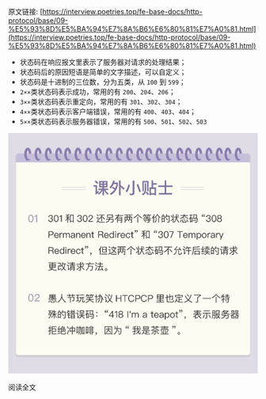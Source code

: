 原文链接: [https://interview.poetries.top/fe-base-docs/http-protocol/base/09-%E5%93%8D%E5%BA%94%E7%8A%B6%E6%80%81%E7%A0%81.html](https://interview.poetries.top/fe-base-docs/http-protocol/base/09-%E5%93%8D%E5%BA%94%E7%8A%B6%E6%80%81%E7%A0%81.html)

  * 状态码在响应报文里表示了服务器对请求的处理结果；
  * 状态码后的原因短语是简单的文字描述，可以自定义；
  * 状态码是十进制的三位数，分为五类，从 `100` 到 `599`；
  * `2××`类状态码表示成功，常用的有 `200`、`204`、`206`；
  * `3××`类状态码表示重定向，常用的有 `301`、`302`、`304`；
  * `4××`类状态码表示客户端错误，常用的有 `400`、`403`、`404`；
  * `5××`类状态码表示服务器错误，常用的有 `500`、`501`、`502`、`503`

![](/images/s_poetries_work_gitee_2019_12_98.png)

阅读全文

